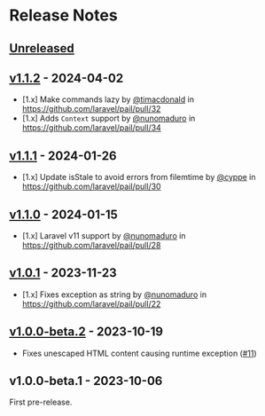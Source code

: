 # Release Notes

## [Unreleased](https://github.com/laravel/pail/compare/v1.1.2...main)

## [v1.1.2](https://github.com/laravel/pail/compare/v1.1.1...v1.1.2) - 2024-04-02

* [1.x] Make commands lazy by [@timacdonald](https://github.com/timacdonald) in https://github.com/laravel/pail/pull/32
* [1.x] Adds `Context` support by [@nunomaduro](https://github.com/nunomaduro) in https://github.com/laravel/pail/pull/34

## [v1.1.1](https://github.com/laravel/pail/compare/v1.1.0...v1.1.1) - 2024-01-26

* [1.x] Update isStale to avoid errors from filemtime by [@cyppe](https://github.com/cyppe) in https://github.com/laravel/pail/pull/30

## [v1.1.0](https://github.com/laravel/pail/compare/v1.0.1...v1.1.0) - 2024-01-15

* [1.x] Laravel v11 support by [@nunomaduro](https://github.com/nunomaduro) in https://github.com/laravel/pail/pull/28

## [v1.0.1](https://github.com/laravel/pail/compare/v1.0.0-beta.2...v1.0.1) - 2023-11-23

* [1.x] Fixes exception as string by [@nunomaduro](https://github.com/nunomaduro) in https://github.com/laravel/pail/pull/22

## [v1.0.0-beta.2](https://github.com/livewire/pail/compare/v1.0.0-beta.1...v1.0.0-beta.2) - 2023-10-19

- Fixes unescaped HTML content causing runtime exception ([#11](https://github.com/laravel/pail/pull/11))

## v1.0.0-beta.1 - 2023-10-06

First pre-release.
